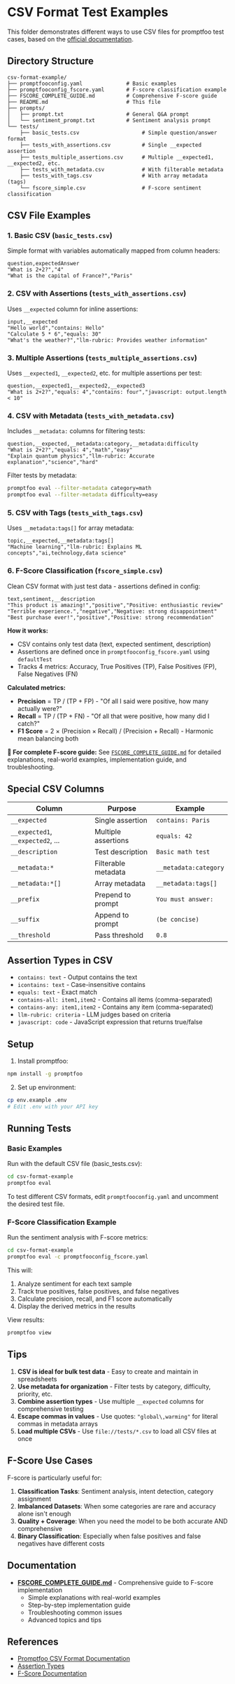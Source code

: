 # CSV Format Test Examples

This folder demonstrates different ways to use CSV files for promptfoo test cases, based on the [official documentation](https://www.promptfoo.dev/docs/configuration/test-cases/#csv-format).

## Directory Structure

```
csv-format-example/
├── promptfooconfig.yaml              # Basic examples
├── promptfooconfig_fscore.yaml       # F-score classification example
├── FSCORE_COMPLETE_GUIDE.md          # Comprehensive F-score guide
├── README.md                         # This file
├── prompts/
│   ├── prompt.txt                    # General Q&A prompt
│   └── sentiment_prompt.txt          # Sentiment analysis prompt
└── tests/
    ├── basic_tests.csv                    # Simple question/answer format
    ├── tests_with_assertions.csv          # Single __expected assertion
    ├── tests_multiple_assertions.csv      # Multiple __expected1, __expected2, etc.
    ├── tests_with_metadata.csv            # With filterable metadata
    ├── tests_with_tags.csv                # With array metadata (tags)
    └── fscore_simple.csv                  # F-score sentiment classification
```

## CSV File Examples

### 1. Basic CSV (`basic_tests.csv`)
Simple format with variables automatically mapped from column headers:
```csv
question,expectedAnswer
"What is 2+2?","4"
"What is the capital of France?","Paris"
```

### 2. CSV with Assertions (`tests_with_assertions.csv`)
Uses `__expected` column for inline assertions:
```csv
input,__expected
"Hello world","contains: Hello"
"Calculate 5 * 6","equals: 30"
"What's the weather?","llm-rubric: Provides weather information"
```

### 3. Multiple Assertions (`tests_multiple_assertions.csv`)
Uses `__expected1`, `__expected2`, etc. for multiple assertions per test:
```csv
question,__expected1,__expected2,__expected3
"What is 2+2?","equals: 4","contains: four","javascript: output.length < 10"
```

### 4. CSV with Metadata (`tests_with_metadata.csv`)
Includes `__metadata:` columns for filtering tests:
```csv
question,__expected,__metadata:category,__metadata:difficulty
"What is 2+2?","equals: 4","math","easy"
"Explain quantum physics","llm-rubric: Accurate explanation","science","hard"
```

Filter tests by metadata:
```bash
promptfoo eval --filter-metadata category=math
promptfoo eval --filter-metadata difficulty=easy
```

### 5. CSV with Tags (`tests_with_tags.csv`)
Uses `__metadata:tags[]` for array metadata:
```csv
topic,__expected,__metadata:tags[]
"Machine learning","llm-rubric: Explains ML concepts","ai,technology,data science"
```

### 6. F-Score Classification (`fscore_simple.csv`)
Clean CSV format with just test data - assertions defined in config:
```csv
text,sentiment,__description
"This product is amazing!","positive","Positive: enthusiastic review"
"Terrible experience.","negative","Negative: strong disappointment"
"Best purchase ever!","positive","Positive: strong recommendation"
```

**How it works:**
- CSV contains only test data (text, expected sentiment, description)
- Assertions are defined once in `promptfooconfig_fscore.yaml` using `defaultTest`
- Tracks 4 metrics: Accuracy, True Positives (TP), False Positives (FP), False Negatives (FN)

**Calculated metrics:**
- **Precision** = TP / (TP + FP) - "Of all I said were positive, how many actually were?"
- **Recall** = TP / (TP + FN) - "Of all that were positive, how many did I catch?"
- **F1 Score** = 2 × (Precision × Recall) / (Precision + Recall) - Harmonic mean balancing both

**📖 For complete F-score guide:** See [`FSCORE_COMPLETE_GUIDE.md`](./FSCORE_COMPLETE_GUIDE.md) for detailed explanations, real-world examples, implementation guide, and troubleshooting.

## Special CSV Columns

| Column | Purpose | Example |
|--------|---------|---------|
| `__expected` | Single assertion | `contains: Paris` |
| `__expected1`, `__expected2`, ... | Multiple assertions | `equals: 42` |
| `__description` | Test description | `Basic math test` |
| `__metadata:*` | Filterable metadata | `__metadata:category` |
| `__metadata:*[]` | Array metadata | `__metadata:tags[]` |
| `__prefix` | Prepend to prompt | `You must answer:` |
| `__suffix` | Append to prompt | `(be concise)` |
| `__threshold` | Pass threshold | `0.8` |

## Assertion Types in CSV

- `contains: text` - Output contains the text
- `icontains: text` - Case-insensitive contains
- `equals: text` - Exact match
- `contains-all: item1,item2` - Contains all items (comma-separated)
- `contains-any: item1,item2` - Contains any item (comma-separated)
- `llm-rubric: criteria` - LLM judges based on criteria
- `javascript: code` - JavaScript expression that returns true/false

## Setup

1. Install promptfoo:
```bash
npm install -g promptfoo
```

2. Set up environment:
```bash
cp env.example .env
# Edit .env with your API key
```

## Running Tests

### Basic Examples
Run with the default CSV file (basic_tests.csv):
```bash
cd csv-format-example
promptfoo eval
```

To test different CSV formats, edit `promptfooconfig.yaml` and uncomment the desired test file.

### F-Score Classification Example
Run the sentiment analysis with F-score metrics:
```bash
cd csv-format-example
promptfoo eval -c promptfooconfig_fscore.yaml
```

This will:
1. Analyze sentiment for each text sample
2. Track true positives, false positives, and false negatives
3. Calculate precision, recall, and F1 score automatically
4. Display the derived metrics in the results

View results:
```bash
promptfoo view
```

## Tips

1. **CSV is ideal for bulk test data** - Easy to create and maintain in spreadsheets
2. **Use metadata for organization** - Filter tests by category, difficulty, priority, etc.
3. **Combine assertion types** - Use multiple `__expected` columns for comprehensive testing
4. **Escape commas in values** - Use quotes: `"global\,warming"` for literal commas in metadata arrays
5. **Load multiple CSVs** - Use `file://tests/*.csv` to load all CSV files at once

## F-Score Use Cases

F-score is particularly useful for:

1. **Classification Tasks**: Sentiment analysis, intent detection, category assignment
2. **Imbalanced Datasets**: When some categories are rare and accuracy alone isn't enough
3. **Quality + Coverage**: When you need the model to be both accurate AND comprehensive
4. **Binary Classification**: Especially when false positives and false negatives have different costs

## Documentation

- **[FSCORE_COMPLETE_GUIDE.md](./FSCORE_COMPLETE_GUIDE.md)** - Comprehensive guide to F-score implementation
  - Simple explanations with real-world examples
  - Step-by-step implementation guide
  - Troubleshooting common issues
  - Advanced topics and tips

## References

- [Promptfoo CSV Format Documentation](https://www.promptfoo.dev/docs/configuration/test-cases/#csv-format)
- [Assertion Types](https://www.promptfoo.dev/docs/configuration/expected-outputs/)
- [F-Score Documentation](https://www.promptfoo.dev/docs/configuration/expected-outputs/deterministic/#f-score)
